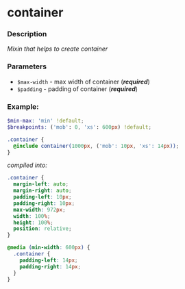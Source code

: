 # container

### Description
_Mixin that helps to create container_

### Parameters
- `$max-width` - max width of container (***required***)
- `$padding` - padding of container (***required***)

### Example:
```scss
$min-max: 'min' !default;
$breakpoints: ('mob': 0, 'xs': 600px) !default;

.container {
  @include container(1000px, ('mob': 10px, 'xs': 14px));
}
```
_compiled into:_
```css
.container {
  margin-left: auto;
  margin-right: auto;
  padding-left: 10px;
  padding-right: 10px;
  max-width: 972px;
  width: 100%;
  height: 100%;
  position: relative;
}

@media (min-width: 600px) {
  .container {
    padding-left: 14px;
    padding-right: 14px;
  }
}

```